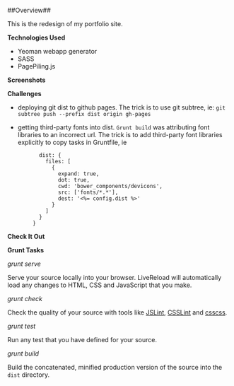 ##Overview##

This is the redesign of my portfolio site. 

**Technologies Used**

+ Yeoman webapp generator
+ SASS
+ PagePiling.js

**Screenshots**

**Challenges**
+ deploying git dist to github pages. The trick is to use git subtree, ie:
    `git subtree push --prefix dist origin gh-pages`

+ getting third-party fonts into dist. `Grunt build` was attributing font libraries to an incorrect url. The trick is to add third-party font libraries explicitly to copy tasks in Gruntfile, ie

```     copy: {
          dist: {
            files: [
              {
                expand: true,
                dot: true,
                cwd: 'bower_components/devicons',
                src: ['fonts/*.*'],
                dest: '<%= config.dist %>'
              }
            ]
          }
        }
```

**Check It Out**

**Grunt Tasks**

*grunt serve*

Serve your source locally into your browser. LiveReload will automatically load any changes to HTML, CSS and JavaScript that you make.

*grunt check*

Check the quality of your source with tools like [JSLint](http://www.jslint.com/), [CSSLint](http://csslint.net/) and [csscss](http://zmoazeni.github.io/csscss/).

*grunt test*

Run any test that you have defined for your source.

*grunt build*

Build the concatenated, minified production version of the source into the `dist` directory.
